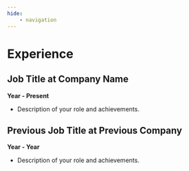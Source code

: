 ```yaml
---
hide:
    - navigation
---
```


# Experience

## Job Title at Company Name

**Year - Present**

- Description of your role and achievements.

## Previous Job Title at Previous Company

**Year - Year**

- Description of your role and achievements.
